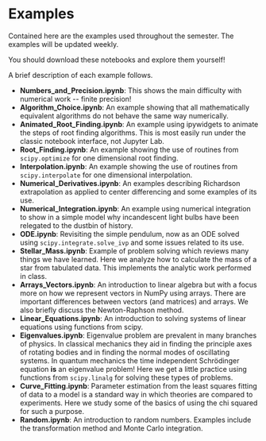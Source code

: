 # Examples

Contained here are the examples used throughout the semester.
The examples will be updated weekly.

You should download these notebooks and explore them yourself!

A brief description of each example follows.

- **Numbers_and_Precision.ipynb**:
This shows the main difficulty with numerical work -- finite precision!
- **Algorithm_Choice.ipynb**:
An example showing that all mathematically equivalent algorithms do not behave the same way numerically.
- **Animated_Root_Finding.ipynb**:
An example using ipywidgets to animate the steps of root finding algorithms. This is most easily run under the classic notebook interface, not Jupyter Lab.
- **Root_Finding.ipynb**:
An example showing the use of routines from `scipy.optimize` for one dimensional root finding.
- **Interpolation.ipynb**:
An example showing the use of routines from `scipy.interpolate` for one dimensional interpolation.
- **Numerical_Derivatives.ipynb**:
An examples describing Richardson extrapolation as applied to center differencing and some examples of its use.
- **Numerical_Integration.ipynb**:
An example using numerical integration to show in a simple model why incandescent light bulbs have been relegated to the dustbin of history.
- **ODE.ipynb**:
Revisiting the simple pendulum, now as an ODE solved using `scipy.integrate.solve_ivp` and some issues related to its use.
- **Stellar_Mass.ipynb**:
Example of problem solving which reviews many things we have learned.  Here we analyze how to calculate the mass of a star from tabulated data.  This implements the analytic work performed in class.
- **Arrays_Vectors.ipynb**:
An introduction to linear algebra but with a focus more on how we represent vectors in NumPy using arrays.  There are important differences between vectors (and matrices) and arrays. We also briefly discuss the Newton-Raphson method.
- **Linear_Equations.ipynb**:
An introduction to solving systems of linear equations using functions from scipy.
- **Eigenvalues.ipynb**:
Eigenvalue problem are prevalent in many branches of physics. In classical mechanics they aid in finding the principle axes of rotating bodies and in finding the normal modes of oscillating systems. In quantum mechanics the time independent Schrödinger equation **is** an eigenvalue problem! Here we get a little practice using functions from `scipy.linalg` for solving these types of problems.
- **Curve_Fitting.ipynb**:
Parameter estimation from the least squares fitting of data to a model is a standard way in which theories are compared to experiments. Here we study some of the basics of using the chi squared for such a purpose.
- **Random.ipynb**:
An introduction to random numbers.  Examples include the transformation method and Monte Carlo integration.
<!--
- **Chutes_Ladders.ipynb**:
An example of analyzing a children's game as a Markov process.
-->
